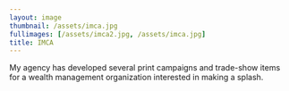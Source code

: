 ```yaml
---
layout: image
thumbnail: /assets/imca.jpg
fullimages: [/assets/imca2.jpg, /assets/imca.jpg]
title: IMCA
---
```


My agency has developed several print campaigns and trade-show items for a wealth management organization interested in making a splash.
